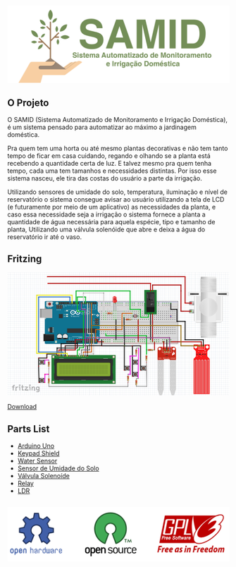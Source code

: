 ![alt tag](https://raw.githubusercontent.com/danfragoso/SAMID/master/images/logo.png)

## O Projeto

O SAMID (Sistema Automatizado de Monitoramento e Irrigação Doméstica), é um sistema pensado para automatizar ao máximo a jardinagem doméstica.

Pra quem tem uma horta ou até mesmo plantas decorativas e não tem tanto tempo de ficar em casa cuidando, regando e olhando se a planta está recebendo a quantidade certa de luz. E talvez mesmo pra quem tenha tempo, cada uma tem tamanhos e necessidades distintas. Por isso esse sistema nasceu, ele tira das costas do usuário a parte da irrigação.

Utilizando  sensores de umidade do solo, temperatura, iluminação e nível de reservatório o sistema consegue avisar ao usuário utilizando a tela de LCD (e futuramente por meio de um aplicativo) as necessidades da planta, e caso essa necessidade seja a irrigação o sistema fornece a planta a quantidade de água necessária para aquela espécie, tipo e tamanho de planta, Utilizando uma válvula solenóide que abre e deixa a água do reservatório ir até o vaso.


## Fritzing

![alt tag](https://raw.githubusercontent.com/danfragoso/SAMID/master/images/fritzing.png)

[Download](https://raw.githubusercontent.com/danfragoso/SAMID/master/fritzing/samid.fz)

## Parts List

* [Arduino Uno](https://www.arduino.cc/en/Main/ArduinoBoardUno)
* [Keypad Shield](https://www.dfrobot.com/wiki/index.php/Arduino_LCD_KeyPad_Shield_(SKU:_DFR0009))
* [Water Sensor](http://www.hotmcu.com/water-level-sensor-liquid-water-droplet-depth-detection-p-113.html)
* [Sensor de Umidade do Solo](https://www.sparkfun.com/products/13322)
* [Válvula Solenoíde](http://produto.mercadolivre.com.br/MLB-705787305-valvula-solenoide-12v-12-polegada-ideal-p-arduino-pic-_JM)
* [Relay](https://www.sparkfun.com/products/100)
* [LDR](http://www.filipeflop.com/pd-225600-sensor-de-luminosidade-ldr-5mm.html)


##
![alt tag](https://raw.githubusercontent.com/danfragoso/SAMID/master/images/opensource.png)
